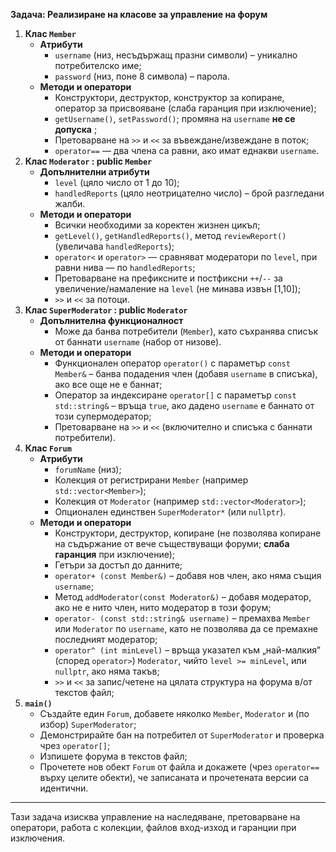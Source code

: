 **Задача: Реализиране на класове за управление на форум**

1. **Клас `Member`**
   * **Атрибути**
     * `username` (низ, несъдържащ празни символи) – уникално потребителско име;
     * `password` (низ, поне 8 символа) – парола.
   * **Методи и оператори**
     * Конструктори, деструктор, конструктор за копиране, оператор за присвояване (слаба гаранция при изключение);
     * `getUsername()`, `setPassword()`; промяна на `username`  **не се допуска** ;
     * Претоварване на `>>` и `<<` за въвеждане/извеждане в поток;
     * `operator==` — два члена са равни, ако имат еднакви `username`.
2. **Клас `Moderator` : public `Member`**
   * **Допълнителни атрибути**
     * `level` (цяло число от 1 до 10);
     * `handledReports` (цяло неотрицателно число) – брой разгледани жалби.
   * **Методи и оператори**
     * Всички необходими за коректен жизнен цикъл;
     * `getLevel()`, `getHandledReports()`, метод `reviewReport()` (увеличава `handledReports`);
     * `operator<` и `operator>` — сравняват модератори по `level`, при равни нива — по `handledReports`;
     * Претоварване на префиксните и постфиксни `++`/`--` за увеличение/намаление на `level` (не минава извън [1,10]);
     * `>>` и `<<` за потоци.
3. **Клас `SuperModerator` : public `Moderator`**
   * **Допълнителна функционалност**
     * Може да банва потребители (`Member`), като съхранява списък от баннати `username` (набор от низове).
   * **Методи и оператори**
     * Функционален оператор `operator()` с параметър `const Member&` – банва подадения член (добавя `username` в списъка), ако все още не е баннат;
     * Оператор за индексиране `operator[]` с параметър `const std::string&` – връща `true`, ако дадено `username` е баннато от този супермодератор;
     * Претоварване на `>>` и `<<` (включително и списъка с баннати потребители).
4. **Клас `Forum`**
   * **Атрибути**
     * `forumName` (низ);
     * Колекция от регистрирани `Member` (например `std::vector<Member>`);
     * Колекция от `Moderator` (например `std::vector<Moderator>`);
     * Опционален единствен `SuperModerator*` (или `nullptr`).
   * **Методи и оператори**
     * Конструктори, деструктор, копиране (не позволява копиране на съдържание от вече съществуващи форуми; **слаба гаранция** при изключение);
     * Гетъри за достъп до данните;
     * `operator+ (const Member&)` – добавя нов член, ако няма същия `username`;
     * Метод `addModerator(const Moderator&)` – добавя модератор, ако не е нито член, нито модератор в този форум;
     * `operator- (const std::string& username)` – премахва `Member` или `Moderator` по `username`, като не позволява да се премахне последният модератор;
     * `operator^ (int minLevel)` – връща указател към „най-малкия” (според `operator>`) `Moderator`, чийто `level >= minLevel`, или `nullptr`, ако няма такъв;
     * `>>` и `<<` за запис/четене на цялата структура на форума в/от текстов файл;
5. **`main()`**
   * Създайте един `Forum`, добавете няколко `Member`, `Moderator` и (по избор) `SuperModerator`;
   * Демонстрирайте бан на потребител от `SuperModerator` и проверка чрез `operator[]`;
   * Изпишете форума в текстов файл;
   * Прочетете нов обект `Forum` от файла и докажете (чрез `operator==` върху целите обекти), че записаната и прочетената версии са идентични.

---

Тази задача изисква управление на наследяване, претоварване на оператори, работа с колекции, файлов вход-изход и гаранции при изключения.
